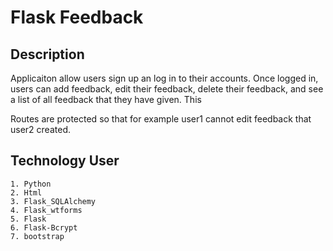 # Flask Feedback

## Description

Applicaiton allow users sign up an log in to their accounts. Once logged in, users can add feedback,
edit their feedback, delete their feedback, and see a list of all feedback that they have given. This

Routes are protected so that for example user1 cannot edit feedback that user2 created.

## Technology User

    1. Python
    2. Html
    3. Flask_SQLAlchemy
    4. Flask_wtforms
    5. Flask
    6. Flask-Bcrypt
    7. bootstrap
